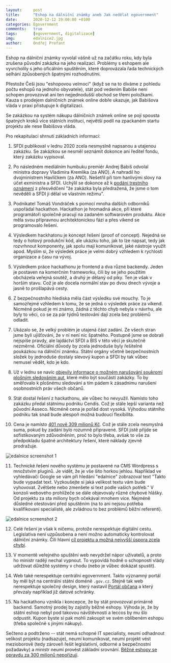 ```yaml
---
layout:     post
title:      "Eshop na dálniční známky aneb Jak nedělat egovernment"
date:       2020-12-12 19:00:00 +0100
categories: Egovernment
comments:   true
tags:       [egovernment, digitalizace]
img:        edalnice2.jpg
author:     Ondřej Profant
---
```


Eshop na dálniční známky vyvolal vášně už na začátku roku, kdy byla zrušena původní zakázka na jeho realizaci. Problémy s eshopem ale vyvrcholily s jeho oficálním spuštěním, které doprovázala řada technických selhání způsobených špatnými rozhodnutími.

<!--more-->

Přestože Češi jsou "eshopovou velmocí" (když se na to díváme z pohledu počtu eshopů na jednoho obyvatele), stát pod vedením Babiše není schopen provozovat ani ten nejjednodušší obchod se třemi položkami. Kauza s prodejem dalničních známek online dobře ukazuje, jak Babišova vláda v praxi přistupuje k digitalizaci.

Se zakázkou na systém nákupu dálničních známek online se pojí spousta špatných kroků více státních institucí, největší podíl na zpackaném startu projektu ale nese Babišova vláda. 

Pro rekapitulaci shrnutí základních informací:

1) SFDI publikoval v lednu 2020 zcela nesmyslně napsanou a utajenou zakázku. Se zakázkou se nesměl seznámit dokonce ani ředitel fondu, který zakázku vypisoval.

2) Po následném mediálním humbuku premiér Andrej Babiš odvolal ministra dopravy Vladimíra Kremlíka (za ANO). A nahradil ho dvojministrem Havlíčkem (za ANO). Nešetřil při tom hanlivými slovy na účet exministra a SFDI. Uchýlil se dokonce až k [podání trestního oznámení](https://www.idnes.cz/ekonomika/domaci/andrej-babis-e-shop-dalnicni-znamky-zakazka-trestni-oznameni-ministr-kremlik.A200203_121243_ekonomika_elka) z přesvědčení "že zakázka byla předražená, že jsme o tom nevěděli a SFDI ji dělal ve vlastním režimu".

3) Podnikatel Tomáš Vondráček s pomocí mnoha dalších odborníků uspořádal hackathon. Hackathon je hromadná akce, při které programátoři společně pracují na zadaném softwarovém produktu. Akce měla svou přípravnou architektonickou fázi a přes víkend se programovalo řešení.

4) Výsledkem hackhatonu je koncept řešení (proof of concept). Nejedná se tedy o hotový produkční kód, ale ukázku toho, jak to lze napsat, tedy jak rozvrhnout komponenty, jak spolu mají komunikovat, jaké nástroje využít apod. Myslím si, že výsledek práce je velmi dobrý vzhledem k rychlosti organizace a času na vývoj.

5) Výsledkem práce hackathonu je frontend a dva různé backendy. Jeden je postaven na komerčním frameworku, čili by se jeho použítím obcházela veřejná soutěž, a druhý je dělaný od píky. Ten je však v horším stavu. Což je ale docela normální stav po dvou dnech vývoje a jasně to prošlapává cesty.

6) Z bezpečnostního hlediska měla část výsledku své mouchy. To je samozřejmé vzhledem k tomu, že se jedná o výsledek práce za víkend. Nicméně pokud je mi známo, žádná z těchto chyb nebyla v návrhu, ale byly to věci, co se za pár týdnů testování dají zcela bez problémů odladit.

7) Ukázalo se, že velký problém je utajená část zadání. Ze všech stran jsme byli ujišťováni, že v ní není nic špatného. Postupně jsme se dobrali nejspíše pravdy, ale lajdáctví SFDI a BIS v této věci je skutečně nezměrné. Oficiální důvody by zcela jednoduše byly řešitelné poukázkou na dálniční známku. Státní orgány včetně bezpečnostních složek by jednoduše dostaly slevový kupon a SFDI by tak vůbec nemusel vědět, kdo je kdo.

8) Už v lednu se navíc [objevily informace o možném narušování soukromí plošným sledováním aut](https://www.pirati.cz/tiskove-zpravy/plosne-sledovani-aut-v-tendru-na-znamky.html), které mělo být součástí zakázky. To by směřovalo k plošnému sledování a tím pádem k zásadnímu narušení osobnostních práv všech občanů.

9) Stát dostal řešení z hackathonu, ale vůbec ho nevyužil. Namísto toho zakázku předal státnímu podniku Cendis. Což je stále lepší varianta než původní Asseco. Nicméně cena je pořád dost vysoká. Výhodou státního podniku tak snad bude alespoň možná budoucí flexibilita.

10) Cena je namísto [401 nově 309 milionů Kč](https://www.seznamzpravy.cz/clanek/elektronicke-dalnicni-znamky-jsou-vyhozene-penize-rika-hlidac-statu-131945). Což je stále zcela nesmyslná suma, pokud by zadání bylo rozumně připravené. SFDI jistě přijde se sofistikovaným zdůvodněním, proč to bylo třeba, avšak to vše za předpokladu špatné architektury řešení, které náklady zjevně prodražuje.

![edalnice screenshot 1](edalnice3.jpg "Chybové hlášky")

11) Technické řešení nového systému je postavené na CMS Wordpress s množstvím pluginů. Je vidět, že je vše šito horkou jehlou. Například ve vyhledávači Google se vám při hledání "edalnice" zobrazoval text "Takto bude vypadat text. Vyzkoušejte si jaká velikost textu vám bude vyhovovat. Zvětšete nebo zmenšete si text podle vašich potřeb." V konzoli webového prohlížeče se dále objevovaly různé chybové hlášky. Od projektu za sta miliony bych očekával mnohem více. Nejméně důsledné otestování před spuštěním (na to ani nejsou potřeba kvalifikovaní specialisté, ale zvládnou to bez problémů běžní referenti).

![edalnice screenshot 2](edalnice1.jpg "Text vyhledávače")

12) Celé řešení je však k ničemu, protože nerespektuje digitální cestu. Legislativa není uzpůsobena a není možno automaticky kontrolovat dálniční známky. Čili hlavní [cíl projektu a možná nejvyšší úspora zcela chybí](
https://www.piratskelisty.cz/clanek-3650-spusteni-elektronicke-dalnicni-znamky-skoncilo-fiaskem-projekt-za-stovky-milionu-selhava-na-novou-eru-na-dalnicich-zatim-zapomenme).

13) V momentě veřejného spuštění web nevydržel nápor uživatelů, a proto ho ministr raději nechal vypnout. To vypovídá hodně o schopnosti vlády udržovat důležité systémy v chodu (nebo je vůbec dokázat spustit).

14) Web také nerespektuje centrální egovernment. Takto významný portál by měl být na centrální státní doméně `.gov.cz`. Stejně tak web nerespektuje společný design, který nastavil [Portál občana](https://portal.gov.cz) a který převzaly například již datové schránky.

15) Na hackathonu vznikla i koncepce, že by stát provozoval primárně backend. Samotný prodej by zajistily běžné eshopy. Výhoda je, že by státní eshop nebyl pod takovou návštěvností a leccos by mu šlo odpustit. Kupon byste si pak mohli zakoupit ve svém oblíbeném eshopu (třeba společně s jinými nákupy). 

Sečteno a podtrženo -- stát nemá schopné IT specialisty, neumí odhadnout velikost projektu (nadsazuje), neumí komunikovat, neumí projekt vést mezioborově (tedy zároveň řešit legislativní, odborné a bezpečnostní požadavky) a ministr neumí provést základní srovnání. [Běžné eshopy se opravdu za 300 milionů nepořizují](https://www.facebook.com/ondrej.profant/posts/10218455076954914).
